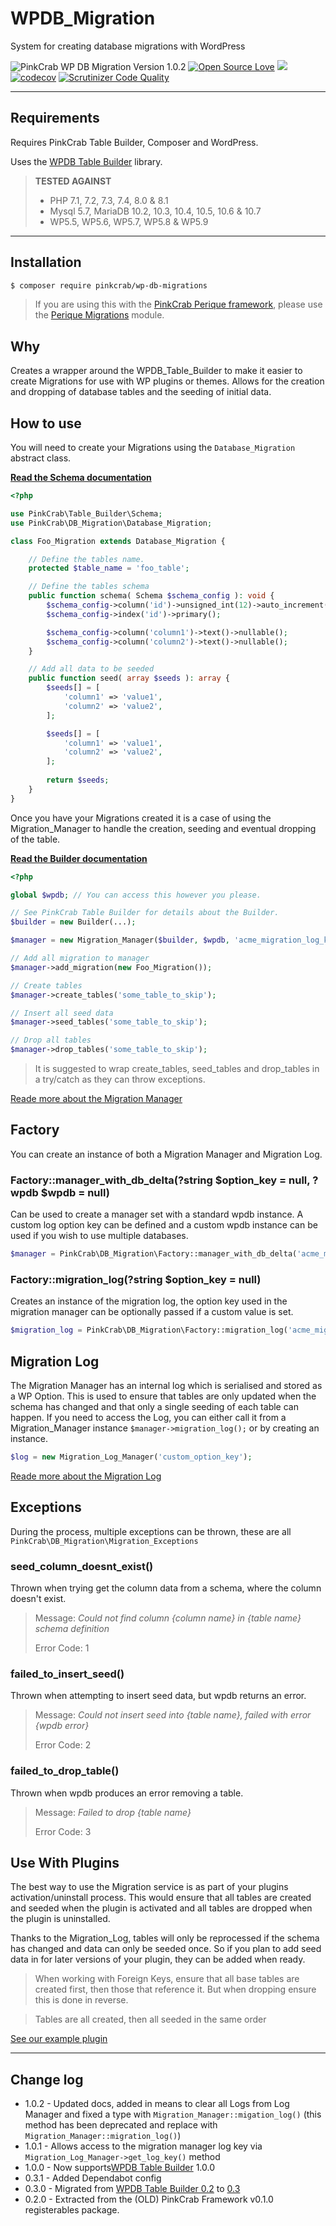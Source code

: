 # WPDB_Migration
System for creating database migrations with WordPress

![PinkCrab WP DB Migration Version 1.0.2](https://img.shields.io/badge/Current_Version-1.0.1-green.svg?style=flat " ") 
[![Open Source Love](https://badges.frapsoft.com/os/mit/mit.svg?v=102)](https://github.com/ellerbrock/open-source-badge/)
![](https://github.com/Pink-Crab/WP_DB_Migration/workflows/PinkCrab_GitHub_CI/badge.svg " ")
[![codecov](https://codecov.io/gh/Pink-Crab/WP_DB_Migration/branch/master/graph/badge.svg)](https://codecov.io/gh/Pink-Crab/WP_DB_Migration)
[![Scrutinizer Code Quality](https://scrutinizer-ci.com/g/Pink-Crab/WPDB_Migrations/badges/quality-score.png?b=master)](https://scrutinizer-ci.com/g/Pink-Crab/WPDB_Migrations/?branch=master)
 

***********************************************

## Requirements

Requires PinkCrab Table Builder, Composer and WordPress.

Uses the [WPDB Table Builder](https://github.com/Pink-Crab/WPDB-Table-Builder) library.

> **TESTED AGAINST**
> * PHP 7.1, 7.2, 7.3, 7.4, 8.0 & 8.1
> * Mysql 5.7, MariaDB 10.2, 10.3, 10.4, 10.5, 10.6 & 10.7
> * WP5.5, WP5.6, WP5.7, WP5.8 & WP5.9

****


## Installation

``` bash
$ composer require pinkcrab/wp-db-migrations
```

> If you are using this with the [PinkCrab Perique framework](https://perique.info), please use the [Perique Migrations](https://github.com/Pink-Crab/Perique_Migrations) module.

## Why

Creates a wrapper around the WPDB_Table_Builder to make it easier to create Migrations for use with WP plugins or themes. Allows for the creation and dropping of database tables and the seeding of initial data.

## How to use

You will need to create your Migrations using the ```Database_Migration``` abstract class. 

**[Read the Schema documentation](https://github.com/Pink-Crab/WPDB-Table-Builder/blob/master/docs/Schema.md)**

```php
<?php

use PinkCrab\Table_Builder\Schema;
use PinkCrab\DB_Migration\Database_Migration;

class Foo_Migration extends Database_Migration {

    // Define the tables name.
    protected $table_name = 'foo_table';

    // Define the tables schema
    public function schema( Schema $schema_config ): void {
        $schema_config->column('id')->unsigned_int(12)->auto_increment()
        $schema_config->index('id')->primary();

        $schema_config->column('column1')->text()->nullable();
        $schema_config->column('column2')->text()->nullable();
    }

    // Add all data to be seeded 
    public function seed( array $seeds ): array {
        $seeds[] = [
            'column1' => 'value1',
            'column2' => 'value2',
        ];

        $seeds[] = [
            'column1' => 'value1',
            'column2' => 'value2',
        ];
        
        return $seeds;
    }
}
```


Once you have your Migrations created it is a case of using the Migration_Manager to handle the creation, seeding and eventual dropping of the table.

**[Read the Builder documentation](https://github.com/Pink-Crab/WPDB-Table-Builder)**

```php
<?php

global $wpdb; // You can access this however you please.

// See PinkCrab Table Builder for details about the Builder.
$builder = new Builder(...);

$manager = new Migration_Manager($builder, $wpdb, 'acme_migration_log_key');

// Add all migration to manager
$manager->add_migration(new Foo_Migration());

// Create tables
$manager->create_tables('some_table_to_skip');

// Insert all seed data
$manager->seed_tables('some_table_to_skip');

// Drop all tables
$manager->drop_tables('some_table_to_skip');
```
> It is suggested to wrap create_tables, seed_tables and drop_tables in a try/catch as they can throw exceptions.

[Reade more about the Migration Manager](/docs/migration-manager.md)


## Factory

You can create an instance of both a Migration Manager and Migration Log.

### Factory::manager_with_db_delta(?string $option_key = null, ?wpdb $wpdb = null)
Can be used to create a manager set with a standard wpdb instance. A custom log option key can be defined and a custom wpdb instance can be used if you wish to use multiple databases.
```php
$manager = PinkCrab\DB_Migration\Factory::manager_with_db_delta('acme_migration_log_key', $custom_wpdb);
```

### Factory::migration_log(?string $option_key = null)
Creates an instance of the migration log, the option key used in the migration manager can be optionally passed if a custom value is set.
```php
$migration_log = PinkCrab\DB_Migration\Factory::migration_log('acme_migration_log_key');
```

## Migration Log
The Migration Manager has an internal log which is serialised and stored as a WP Option. This is used to ensure that tables are only updated when the schema has changed and that only a single seeding of each table can happen. 
If you need to access the Log, you can either call it from a Migration_Manager instance ```$manager->migration_log();``` or by creating an instance. 

```php
$log = new Migration_Log_Manager('custom_option_key');
```

[Reade more about the Migration Log](/docs/log-manager.md)

## Exceptions

During the process, multiple exceptions can be thrown, these are all ```PinkCrab\DB_Migration\Migration_Exceptions``` 

### seed_column_doesnt_exist()
Thrown when trying get the column data from a schema, where the column doesn't exist.
> Message: *Could not find column {column name} in {table name} schema definition*
> 
> Error Code: 1

### failed_to_insert_seed()
Thrown when attempting to insert seed data, but wpdb returns an error.
> Message: *Could not insert seed into {table name}, failed with error {wpdb error}*
> 
> Error Code: 2

### failed_to_drop_table()
Thrown when wpdb produces an error removing a table.
> Message: *Failed to drop {table name}*
> 
> Error Code: 3


## Use With Plugins

The best way to use the Migration service is as part of your plugins activation/uninstall process. This would ensure that all tables are created and seeded when the plugin is activated and all tables are dropped when the plugin is uninstalled.

Thanks to the Migration_Log, tables will only be reprocessed if the schema has changed and data can only be seeded once. So if you plan to add seed data in for later versions of your plugin, they can be added when ready.

> When working with Foreign Keys, ensure that all base tables are created first, then those that reference it. But when dropping ensure this is done in reverse.  
  
  
> Tables are all created, then all seeded in the same order

[See our example plugin](https://github.com/gin0115/PinkCrab_WPDB_MIgration_Example)

---
## Change log
* 1.0.2 - Updated docs, added in means to clear all Logs from Log Manager and fixed a type with `Migration_Manager::migation_log()` (this method has been deprecated and replace with `Migration_Manager::migration_log()`)
* 1.0.1 - Allows access to the migration manager log key via `Migration_Log_Manager->get_log_key()` method
* 1.0.0 - Now supports[WPDB Table Builder](https://github.com/Pink-Crab/WPDB-Table-Builder/tree/1.0.0) 1.0.0
* 0.3.1 - Added Dependabot config
* 0.3.0 - Migrated from [WPDB Table Builder 0.2](https://github.com/Pink-Crab/WPDB-Table-Builder/tree/0.3.0) to [0.3](https://github.com/Pink-Crab/WPDB-Table-Builder/tree/1.0.0)
* 0.2.0 - Extracted from the (OLD) PinkCrab Framework v0.1.0 registerables package.

